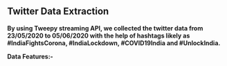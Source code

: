 ## Twitter Data Extraction

**By using Tweepy streaming API, we collected the twitter data from 23/05/2020 to 05/06/2020 with the help of hashtags likely as #IndiaFightsCorona, #IndiaLockdown, #COVID19India and #UnlockIndia.** 

**Data Features:-**
